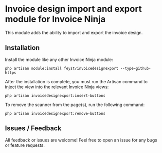 # Invoice design import and export module for Invoice Ninja

This module adds the ability to import and export the invoice design.

## Installation
Install the module like any other Invoice Ninja module:

```
php artisan module:install feyst/invoicedesignexport --type=github-https
```

After the installation is complete, you must run the Artisan command to inject the view into the relevant Invoice Ninja views:
```
php artisan invoicedesignexport:insert-buttons
```

To remove the scanner from the page(s), run the following command:
```
php artisan invoicedesignexport:remove-buttons
```

## Issues / Feedback
All feedback or issues are welcome!  Feel free to open an issue for any bugs or feature requests.
